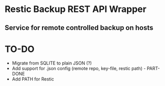 # Restic Backup REST API Wrapper

## Service for remote controlled backup on hosts

# TO-DO

- Migrate from SQLITE to plain JSON (?)
- Add support for .json config (remote repo, key-file, restic path) - PART-DONE
- Add PATH for Restic
